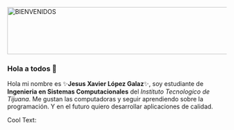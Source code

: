<a href="https://cooltext.com"><img src="https://images.cooltext.com/5466471.png" width="868" height="108" alt="BIENVENIDOS" /></a>
<br />

### Hola a todos 👋

Hola mi nombre es ✨**Jesus Xavier López Galaz**✨, soy estudiante de **Ingenieria en Sistemas Computacionales** del *Instituto Tecnologico de Tijuana*.
Me gustan las computadoras y seguir aprendiendo sobre la programación. Y en el futuro quiero desarrollar aplicaciones de calidad.
<!--
**LopezJesus/LopezJesus** is a  _special_  repository because its `README.md` (this file) appears on your GitHub profile.

Here are some ideas to get you started:

- 🔭 I’m currently working on ...
- 🌱 I’m currently learning ...
- 👯 I’m looking to collaborate on ...
- 🤔 I’m looking for help with ...
- 💬 Ask me about ...
- 📫 How to reach me: ...
- 😄 Pronouns: ...
- ⚡ Fun fact: ...
-->

<a href="http://cooltext.com" target="_top"><img src="https://cooltext.com/images/ct_pixel.gif" width="80" height="15" alt="Cool Text: Logo and Graphics Generator" border="0" /></a>
